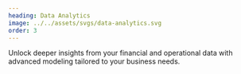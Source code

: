 ```yaml
---
heading: Data Analytics
image: ../../assets/svgs/data-analytics.svg
order: 3
---
```


Unlock deeper insights from your financial and operational data with advanced modeling tailored to your business needs.

